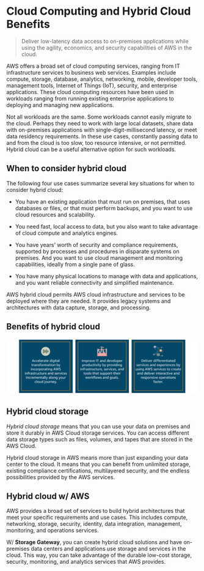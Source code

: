 # Cloud Computing and Hybrid Cloud Benefits

> Deliver low-latency data access to on-premises applications while using the agility, economics, and security capabilities of AWS in the cloud.

AWS offers a broad set of cloud computing services, ranging from IT infrastructure services to business web services. Examples include compute, storage, database, analytics, networking, mobile, developer tools, management tools, Internet of Things (IoT), security, and enterprise applications. These cloud computing resources have been used in workloads ranging from running existing enterprise applications to deploying and managing new applications.

Not all workloads are the same. Some workloads cannot easily migrate to the cloud. Perhaps they need to work with large local datasets, share data with on-premises applications with single-digit-millisecond latency, or meet data residency requirements. In these use cases, constantly passing data to and from the cloud is too slow, too resource intensive, or not permitted. Hybrid cloud can be a useful alternative option for such workloads.

## When to consider hybrid cloud

The following four use cases summarize several key situations for when to consider hybrid cloud:

* You have an existing application that must run on premises, that uses databases or files, or that must perform backups, and you want to use cloud resources and scalability. 

* You need fast, local access to data, but you also want to take advantage of cloud compute and analytics engines.

* You have years’ worth of security and compliance requirements, supported by processes and procedures in disparate systems on premises. And you want to use cloud management and monitoring capabilities, ideally from a single pane of glass. 

* You have many physical locations to manage with data and applications, and you want reliable connectivity and simplified maintenance. 

AWS hybrid cloud permits AWS cloud infrastructure and services to be deployed where they are needed. It provides legacy systems and architectures with data capture, storage, and processing.

## Benefits of hybrid cloud

![Fig. 1 Benefits of hybrid cloud](../../../../../img/SAA-CO2/storage-gateway/hybrid-cloud-solutions/cloud-computing-and-hybrid-cloud-benefits/diag01.png)

## Hybrid cloud storage

*Hybrid cloud storage* means that you can use your data on premises and store it durably in AWS Cloud storage services. You can access different data storage types such as files, volumes, and tapes that are stored in the AWS Cloud.

Hybrid cloud storage in AWS means more than just expanding your data center to the cloud. It means that you can benefit from unlimited storage, existing compliance certifications, multilayered security, and the endless possibilities provided by the AWS services.

## Hybrid cloud w/ AWS

AWS provides a broad set of services to build hybrid architectures that meet your specific requirements and use cases. This includes compute, networking, storage, security, identity, data integration, management, monitoring, and operations services.

W/ **Storage Gateway**, you can create hybrid cloud solutions and have on-premises data centers and applications use storage and services in the cloud. This way, you can take advantage of the durable low-cost storage, security, monitoring, and analytics services that AWS provides.
